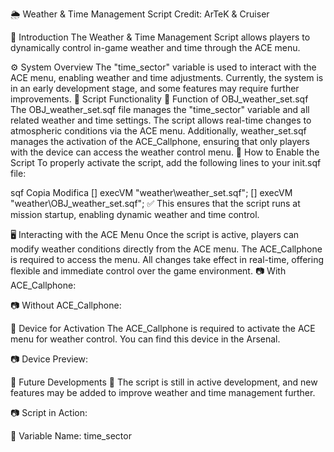 🌦️ Weather & Time Management Script
Credit: ArTeK & Cruiser

📌 Introduction
The Weather & Time Management Script allows players to dynamically control in-game weather and time through the ACE menu.

⚙️ System Overview
The "time_sector" variable is used to interact with the ACE menu, enabling weather and time adjustments.
Currently, the system is in an early development stage, and some features may require further improvements.
📂 Script Functionality
🔹 Function of OBJ_weather_set.sqf
The OBJ_weather_set.sqf file manages the "time_sector" variable and all related weather and time settings.
The script allows real-time changes to atmospheric conditions via the ACE menu.
Additionally, weather_set.sqf manages the activation of the ACE_Callphone, ensuring that only players with the device can access the weather control menu.
🚀 How to Enable the Script
To properly activate the script, add the following lines to your init.sqf file:

sqf
Copia
Modifica
[] execVM "weather\weather_set.sqf";
[] execVM "weather\OBJ_weather_set.sqf";
✅ This ensures that the script runs at mission startup, enabling dynamic weather and time control.

🖥️ Interacting with the ACE Menu
Once the script is active, players can modify weather conditions directly from the ACE menu.
The ACE_Callphone is required to access the menu.
All changes take effect in real-time, offering flexible and immediate control over the game environment.
📷 With ACE_Callphone:


📷 Without ACE_Callphone:


📱 Device for Activation
The ACE_Callphone is required to activate the ACE menu for weather control.
You can find this device in the Arsenal.

📷 Device Preview:


🔮 Future Developments
🔧 The script is still in active development, and new features may be added to improve weather and time management further.

📷 Script in Action:


📌 Variable Name:
time_sector

  
